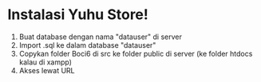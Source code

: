 Instalasi Yuhu Store!
==============

1. Buat database dengan nama "datauser" di server
2. Import .sql ke dalam database "datauser"
3. Copykan folder Boci6 di src ke folder public di server (ke folder htdocs kalau di xampp)
4. Akses lewat URL
